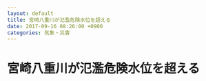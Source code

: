 ```yaml
---
layout: default
title: 宮崎八重川が氾濫危険水位を超える
date: 2017-09-16 08:26:00 +0900
categories: 気象・災害
---
```


# 宮崎八重川が氾濫危険水位を超える

